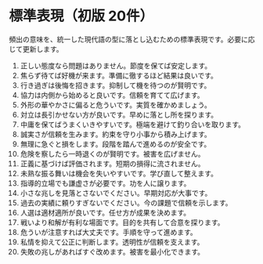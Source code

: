 # 標準表現（初版 20件）

頻出の意味を、統一した現代語の型に落とし込むための標準表現です。必要に応じて更新します。

1. 正しい態度なら問題はありません。節度を保てば安定します。
2. 焦らず待てば好機が来ます。準備に徹するほど結果は良いです。
3. 行き過ぎは後悔を招きます。抑制して機を待つのが賢明です。
4. 協力は内側から始めると良いです。信頼を育てて広げます。
5. 外形の華やかさに偏ると危ういです。実質を確かめましょう。
6. 対立は長引かせない方が良いです。早めに落とし所を探ります。
7. 中庸を保てばうまくいきやすいです。極端を避けて釣り合いを取ります。
8. 誠実さが信頼を生みます。約束を守り小事から積み上げます。
9. 無理に急ぐと損をします。段階を踏んで進めるのが安全です。
10. 危険を察したら一時退くのが賢明です。被害を広げません。
11. 正義に基づけば評価されます。短期の損得に流されません。
12. 未熟な振る舞いは機会を失いやすいです。学び直して整えます。
13. 指導的立場でも謙虚さが必要です。功を人に譲ります。
14. 小さな兆しを見落とさないでください。早期対応が大事です。
15. 過去の実績に頼りすぎないでください。今の課題で信頼を示します。
16. 人選は適材適所が良いです。任せ方が成果を決めます。
17. 戦いより和解が有利な場面です。目的を共有して合意を探ります。
18. 危ういが注意すれば大丈夫です。手順を守って進めます。
19. 私情を抑えて公正に判断します。透明性が信頼を支えます。
20. 失敗の兆しがあればすぐ改めます。被害を最小化できます。


